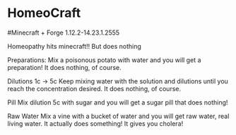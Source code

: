# HomeoCraft
 #Minecraft + Forge 1.12.2-14.23.1.2555

Homeopathy hits minecraft!! But does nothing

Preparations: 
Mix a poisonous potato with water and you will get a preparation! It does nothing, of course. 

Dilutions 1c -> 5c
Keep mixing water with the solution and dilutions until you reach the concentration desired. It does nothing, of course. 

Pill
Mix dilution 5c with sugar and you will get a sugar pill that does nothing!

Raw Water
Mix a vine with a bucket of water and you will get raw water, real living water. It actually does something! It gives you cholera! 
